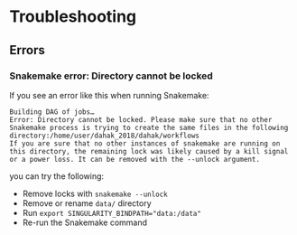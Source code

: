 # Troubleshooting

## Errors 

### Snakemake error: Directory cannot be locked

If you see an error like this when running Snakemake:

```
Building DAG of jobs…
Error: Directory cannot be locked. Please make sure that no other Snakemake process is trying to create the same files in the following directory:/home/user/dahak_2018/dahak/workflows
If you are sure that no other instances of snakemake are running on this directory, the remaining lock was likely caused by a kill signal or a power loss. It can be removed with the --unlock argument.
```

you can try the following:

* Remove locks with `snakemake --unlock`
* Remove or rename `data/` directory
* Run `export SINGULARITY_BINDPATH="data:/data"`
* Re-run the Snakemake command



